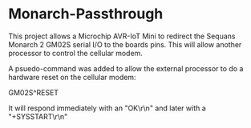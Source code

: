 # Monarch-Passthrough

This project allows a Microchip AVR-IoT Mini to redirect the Sequans Monarch 2 GM02S serial I/O to the boards pins.  This will allow another processor to control the cellular modem.

A psuedo-command was added to allow the external processor to do a hardware reset on the cellular modem:

GM02S^RESET

It will respond immediately with an "OK\r\n" and later with a "+SYSSTART\r\n"
